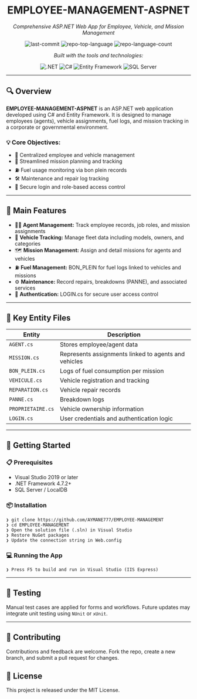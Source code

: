 <div align="center">
  <h1>EMPLOYEE-MANAGEMENT-ASPNET</h1>
  <p><em>Comprehensive ASP.NET Web App for Employee, Vehicle, and Mission Management</em></p>
  <img alt="last-commit" src="https://img.shields.io/github/last-commit/AYMANE777/EMPLOYEE-MANAGEMENT?style=flat&logo=git&logoColor=white&color=0080ff">
  <img alt="repo-top-language" src="https://img.shields.io/github/languages/top/AYMANE777/EMPLOYEE-MANAGEMENT?style=flat&color=0080ff">
  <img alt="repo-language-count" src="https://img.shields.io/github/languages/count/AYMANE777/EMPLOYEE-MANAGEMENT?style=flat&color=0080ff">
  <p><em>Built with the tools and technologies:</em></p>
  <img alt=".NET" src="https://img.shields.io/badge/.NET-512BD4.svg?style=flat&logo=dotnet&logoColor=white">
  <img alt="C#" src="https://img.shields.io/badge/C%23-239120.svg?style=flat&logo=c-sharp&logoColor=white">
  <img alt="Entity Framework" src="https://img.shields.io/badge/Entity%20Framework-512BD4.svg?style=flat&logo=entity-framework&logoColor=white">
  <img alt="SQL Server" src="https://img.shields.io/badge/SQL%20Server-CC2927.svg?style=flat&logo=microsoft-sql-server&logoColor=white">
</div>

---

<h2>🔍 Overview</h2>
<p><strong>EMPLOYEE-MANAGEMENT-ASPNET</strong> is an ASP.NET web application developed using C# and Entity Framework. It is designed to manage employees (agents), vehicle assignments, fuel logs, and mission tracking in a corporate or governmental environment.</p>

<h3>💡 Core Objectives:</h3>
<ul>
  <li>📑 Centralized employee and vehicle management</li>
  <li>📌 Streamlined mission planning and tracking</li>
  <li>⛽ Fuel usage monitoring via bon plein records</li>
  <li>🛠 Maintenance and repair log tracking</li>
  <li>🔐 Secure login and role-based access control</li>
</ul>

---

<h2>🧱 Main Features</h2>
<ul>
  <li>👨‍💼 <strong>Agent Management:</strong> Track employee records, job roles, and mission assignments</li>
  <li>🚗 <strong>Vehicle Tracking:</strong> Manage fleet data including models, owners, and categories</li>
  <li>🗺️ <strong>Mission Management:</strong> Assign and detail missions for agents and vehicles</li>
  <li>⛽ <strong>Fuel Management:</strong> BON_PLEIN for fuel logs linked to vehicles and missions</li>
  <li>⚙️ <strong>Maintenance:</strong> Record repairs, breakdowns (PANNE), and associated services</li>
  <li>🔐 <strong>Authentication:</strong> LOGIN.cs for secure user access control</li>
</ul>

---

<h2>📁 Key Entity Files</h2>
<table>
  <thead><tr><th>Entity</th><th>Description</th></tr></thead>
  <tbody>
    <tr><td><code>AGENT.cs</code></td><td>Stores employee/agent data</td></tr>
    <tr><td><code>MISSION.cs</code></td><td>Represents assignments linked to agents and vehicles</td></tr>
    <tr><td><code>BON_PLEIN.cs</code></td><td>Logs of fuel consumption per mission</td></tr>
    <tr><td><code>VEHICULE.cs</code></td><td>Vehicle registration and tracking</td></tr>
    <tr><td><code>REPARATION.cs</code></td><td>Vehicle repair records</td></tr>
    <tr><td><code>PANNE.cs</code></td><td>Breakdown logs</td></tr>
    <tr><td><code>PROPRIETAIRE.cs</code></td><td>Vehicle ownership information</td></tr>
    <tr><td><code>LOGIN.cs</code></td><td>User credentials and authentication logic</td></tr>
  </tbody>
</table>

---

<h2>🚀 Getting Started</h2>

<h3>📋 Prerequisites</h3>
<ul>
  <li>Visual Studio 2019 or later</li>
  <li>.NET Framework 4.7.2+</li>
  <li>SQL Server / LocalDB</li>
</ul>

<h3>📦 Installation</h3>
<pre><code class="language-sh">❯ git clone https://github.com/AYMANE777/EMPLOYEE-MANAGEMENT
❯ cd EMPLOYEE-MANAGEMENT
❯ Open the solution file (.sln) in Visual Studio
❯ Restore NuGet packages
❯ Update the connection string in Web.config
</code></pre>

<h3>💻 Running the App</h3>
<pre><code class="language-sh">❯ Press F5 to build and run in Visual Studio (IIS Express)
</code></pre>

---

<h2>🧪 Testing</h2>
<p>Manual test cases are applied for forms and workflows. Future updates may integrate unit testing using <code>NUnit</code> or <code>xUnit</code>.</p>

---

<h2>📌 Contributing</h2>
<p>Contributions and feedback are welcome. Fork the repo, create a new branch, and submit a pull request for changes.</p>

<h2>📄 License</h2>
<p>This project is released under the MIT License.</p>

